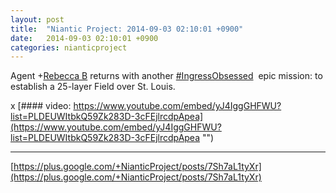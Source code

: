 ```yaml
---
layout: post
title:  "Niantic Project: 2014-09-03 02:10:01 +0900"
date:   2014-09-03 02:10:01 +0900
categories: nianticproject
---
```

Agent +[Rebecca B](https://plus.google.com/101737741353281311056 "") returns with another  [#IngressObsessed](https://plus.google.com/s/%23IngressObsessed "")  epic mission: to establish a 25-layer Field over St. Louis.

x
[#### video: https://www.youtube.com/embed/yJ4IggGHFWU?list=PLDEUWItbkQ59Zk283D-3cFEjlrcdpApea](https://www.youtube.com/embed/yJ4IggGHFWU?list=PLDEUWItbkQ59Zk283D-3cFEjlrcdpApea "")
- - -
[https://plus.google.com/+NianticProject/posts/7Sh7aL1tyXr](https://plus.google.com/+NianticProject/posts/7Sh7aL1tyXr)
